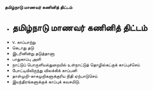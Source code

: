 **தமிழ்நாடு மாணவர் கணினித் திட்டம்**
- # தமிழ்நாடு மாணவர் கணினித் திட்டம்
- v. காப்பாற்று
- கெடாது தடு
- இடரினின்று தடுத்தாளு
- பாதுகாப்பு அளி
- நாட்டுப் பொருளியல்துறையில் உள்நாட்டுத் தொழில்கட்குக் காப்புச்செய்
- போட்டியிலிருந்து விலக்கிக் காப்பனி
- தாள்முறி-காசுமுறிகளுக்குரிய நிதி ஏற்பாடுசெய்
- இயந்திரங்களுக்குக் காப்புக் கவசமிடு.

